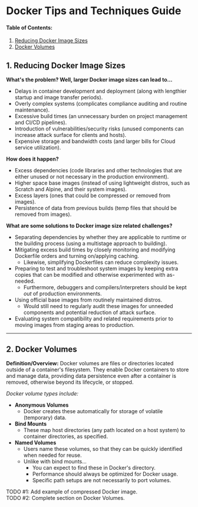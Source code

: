# Docker Tips and Techniques Guide
  
#### Table of Contents:

1. [Reducing Docker Image Sizes](#reducing-images)
2. [Docker Volumes](#docker-volumes)
  
## 1. <a name="reducing-images">Reducing Docker Image Sizes</a>
**What's the problem? Well, larger Docker image sizes can lead to...**

* Delays in container development and deployment (along with lengthier startup and image transfer periods).
* Overly complex systems (complicates compliance auditing and routine maintenance).
* Excessive build times (an unnecessary burden on project management and CI/CD pipelines).
* Introduction of vulnerabilities/security risks (unused components can increase attack surface for clients and hosts).
* Expensive storage and bandwidth costs (and larger bills for Cloud service utilization).

**How does it happen?**
  
* Excess dependencies (code libraries and other technologies that are either unused or not necessary in the production environment).
* Higher space base images (instead of using lightweight distros, such as Scratch and Alpine, and their system images).
* Excess layers (ones that could be compressed or removed from images).
* Persistence of data from previous builds (temp files that should be removed from images).

**What are some solutions to Docker image size related challenges?**

* Separating dependencies by whether they are applicable to runtime or the building process (using a multistage approach to building). 
* Mitigating excess build times by closely monitoring and modifying Dockerfile orders and turning on/applying caching.
  + Likewise, simplifying Dockerfiles can reduce complexity issues. 
* Preparing to test and troubleshoot system images by keeping extra copies that can be modified and otherwise experimented with as-needed.
  + Furthermore, debuggers and compilers/interpreters should be kept *out* of production environments.
* Using official base images from routinely maintained distros.
  + Would still need to regularly audit these images for unneeded components and potential reduction of attack surface.
* Evaluating system compatibility and related requirements prior to moving images from staging areas to production.
  
<hr />

## 2. <a name="docker-volumes">Docker Volumes</a>

**Definition/Overview:** Docker volumes are files or directories located outside of a container's filesystem. They enable Docker containers to store and manage data, providing data persistence even after a container is removed, otherwise beyond its lifecycle, or stopped.
  
*Docker volume types include:*

* **Anonymous Volumes**
  + Docker creates these automatically for storage of volatile (temporary) data.
* **Bind Mounts**
  + These map host directories (any path located on a host system) to container directories, as specified.
* **Named Volumes**
  + Users name these volumes, so that they can be quickly identified when needed for reuse.
  + Unlike with bind mounts...
    - You can expect to find these in Docker's directory.
    - Performance should always be optimized for Docker usage.
    - Specific path setups are not necessarily to port volumes.
  
TODO #1: Add example of compressed Docker image.  
TODO #2: Complete section on Docker Volumes.
